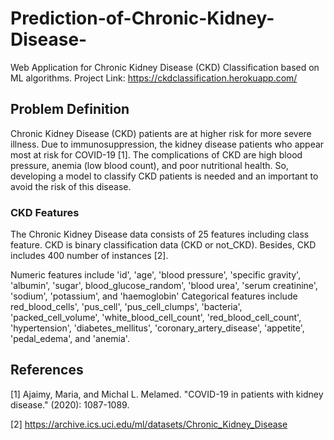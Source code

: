 # Prediction-of-Chronic-Kidney-Disease-
Web Application for Chronic Kidney Disease (CKD) Classification based on ML algorithms. 
Project Link: https://ckdclassification.herokuapp.com/


## Problem Definition
Chronic Kidney Disease (CKD) patients are at higher risk for more severe illness. Due
to immunosuppression, the kidney disease patients who appear most at risk for
COVID-19 [1]. The complications of CKD are high blood pressure, anemia (low blood
count), and poor nutritional health. So, developing a model to classify CKD patients is
needed and an important to avoid the risk of this disease.

### CKD Features
The Chronic Kidney Disease data consists of 25 features including class feature. CKD
is binary classification data (CKD or not_CKD). Besides, CKD includes 400 number of
instances [2].

Numeric features include 'id', 'age', 'blood pressure', 'specific gravity', 'albumin', 'sugar',
blood_glucose_random', 'blood urea', 'serum creatinine', 'sodium', 'potassium', and
'haemoglobin'
Categorical features include red_blood_cells', 'pus_cell', 'pus_cell_clumps', 'bacteria',
'packed_cell_volume', 'white_blood_cell_count', 'red_blood_cell_count',
'hypertension', 'diabetes_mellitus', 'coronary_artery_disease',
'appetite', 'pedal_edema', and 'anemia'.

## References
[1] Ajaimy, Maria, and Michal L. Melamed. "COVID-19 in patients with kidney disease."
(2020): 1087-1089.

[2] https://archive.ics.uci.edu/ml/datasets/Chronic_Kidney_Disease

